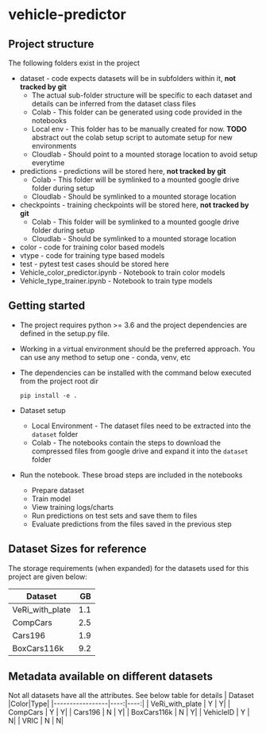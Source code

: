 # vehicle-predictor

## Project structure
The following folders exist in the project
- dataset - code expects datasets will be in subfolders within it, **not tracked by git**
  - The actual sub-folder structure will be specific to each dataset and details can be inferred from the dataset class files
  - Colab - This folder can be generated using code provided in the notebooks
  - Local env - This folder has to be manually created for now. **TODO** abstract out the colab setup script to automate setup for new environments
  - Cloudlab - Should point to a mounted storage location to avoid setup everytime
- predictions - predictions will be stored here, **not tracked by git**
  - Colab - This folder will be symlinked to a mounted google drive folder during setup
  - Cloudlab - Should be symlinked to a mounted storage location 
- checkpoints - training checkpoints will be stored here, **not tracked by git**
  - Colab - This folder will be symlinked to a mounted google drive folder during setup
  - Cloudlab - Should be symlinked to a mounted storage location 
- color - code for training color based models
- vtype - code for training type based models
- test - pytest test cases should be stored here
- Vehicle_color_predictor.ipynb - Notebook to train color models
- Vehicle_type_trainer.ipynb - Notebook to train type models

## Getting started
- The project requires python >= 3.6 and the project dependencies are defined in the setup.py file.
- Working in a virtual environment should be the preferred approach. You can use any method to setup one - conda, venv, etc
- The dependencies can be installed with the command below executed from the project root dir

    `pip install -e .`
- Dataset setup
  - Local Environment - The dataset files need to be extracted into the `dataset` folder
  - Colab - The notebooks contain the steps to download the compressed files from google drive and expand it into the `dataset` folder

- Run the notebook. These broad steps are included in the notebooks
  - Prepare dataset
  - Train model
  - View training logs/charts
  - Run predictions on test sets and save them to files
  - Evaluate predictions from the files saved in the previous step
## Dataset Sizes for reference
The storage requirements (when expanded) for the datasets used for this project are given below:

| Dataset         |  GB |
|-----------------|----:|
| VeRi_with_plate | 1.1 |
| CompCars        | 2.5 |
| Cars196         | 1.9 |
| BoxCars116k     | 9.2 |

## Metadata available on different datasets
Not all datasets have all the attributes. See below table for details
| Dataset         |Color|Type|
|-----------------|----:|----:|
| VeRi_with_plate | Y   |    Y|
| CompCars        | Y   |    Y|
| Cars196         | N   |    Y|
| BoxCars116k     | N   |    Y|
| VehicleID       | Y   |    N|
| VRIC            | N   |    N|
